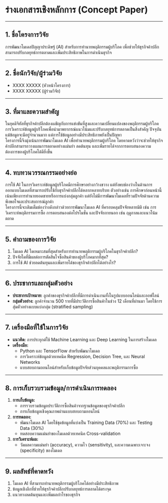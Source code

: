 # ร่างเอกสารเชิงหลักการ (Concept Paper)

---

## **1. ชื่อโครงการวิจัย**
การพัฒนาโมเดลปัญญาประดิษฐ์ (AI) สำหรับการทำนายพฤติกรรมผู้บริโภค เพื่อช่วยให้ธุรกิจค้าปลีกสามารถปรับกลยุทธ์การตลาดและเพิ่มประสิทธิภาพในการดำเนินธุรกิจ

---

## **2. ชื่อนักวิจัย/ผู้ร่วมวิจัย**
- XXXX XXXXX (หัวหน้าโครงการ)  
- XXXX XXXXX (ผู้ร่วมวิจัย)

---

## **3. ที่มาและความสำคัญ**
ในยุคดิจิทัลที่ธุรกิจค้าปลีกต้องเผชิญกับการแข่งขันที่สูงและความเปลี่ยนแปลงของพฤติกรรมผู้บริโภค การวิเคราะห์ข้อมูลผู้บริโภคเพื่อนำมาพยากรณ์แนวโน้มและปรับกลยุทธ์การตลาดเป็นสิ่งสำคัญ ปัจจุบัน แม้ข้อมูลจะมีอยู่จำนวนมาก แต่การใช้ข้อมูลอย่างมีประสิทธิภาพยังเป็นปัญหา  
โครงการนี้จึงมุ่งเน้นการพัฒนาโมเดล AI เพื่อทำนายพฤติกรรมผู้บริโภค โดยคาดหวังว่าจะช่วยให้ธุรกิจค้าปลีกสามารถวางแผนการตลาดอย่างแม่นยำ ลดต้นทุน และเพิ่มรายได้จากการตอบสนองความต้องการของผู้บริโภคได้ดียิ่งขึ้น

---

## **4. ทบทวนวรรณกรรมอย่างย่อ**
การใช้ AI ในการวิเคราะห์ข้อมูลผู้บริโภคมีการศึกษาอย่างกว้างขวาง แต่ยังพบช่องว่างในด้านการออกแบบโมเดลที่สามารถปรับใช้กับธุรกิจค้าปลีกได้หลากหลายบริบท ตัวอย่างเช่น การศึกษาก่อนหน้านี้เน้นเพียงการทำนายยอดขายหรือการแบ่งกลุ่มลูกค้า แต่ยังไม่มีการพัฒนาโมเดลที่รวมปัจจัยด้านความพึงพอใจและประสบการณ์ลูกค้า  
โครงการนี้จะเติมเต็มช่องว่างดังกล่าวด้วยการพัฒนาโมเดล AI ที่ครอบคลุมปัจจัยหลายมิติ เช่น การวิเคราะห์พฤติกรรมการซื้อ การตอบสนองต่อโปรโมชั่น และปัจจัยภายนอก เช่น ฤดูกาลและแนวโน้มตลาด  

---

## **5. คำถามของการวิจัย**
1. โมเดล AI ใดเหมาะสมที่สุดสำหรับการทำนายพฤติกรรมผู้บริโภคในธุรกิจค้าปลีก?  
2. ปัจจัยใดที่มีผลต่อการตัดสินใจซื้อสินค้าของผู้บริโภคมากที่สุด?  
3. การใช้ AI ช่วยลดต้นทุนและเพิ่มรายได้ของธุรกิจค้าปลีกได้อย่างไร?

---

## **6. ประชากรและกลุ่มตัวอย่าง**
- **ประชากรเป้าหมาย:** ลูกค้าของธุรกิจค้าปลีกที่มีการดำเนินงานทั้งในรูปแบบออนไลน์และออฟไลน์  
- **กลุ่มตัวอย่าง:** ลูกค้าจำนวน 500 รายที่มีประวัติการซื้อสินค้าในช่วง 12 เดือนที่ผ่านมา โดยใช้การสุ่มตัวอย่างแบบแบ่งกลุ่ม (stratified sampling)

---

## **7. เครื่องมือที่ใช้ในการวิจัย**
- **แนวคิด:** การประยุกต์ใช้ Machine Learning และ Deep Learning ในการสร้างโมเดล  
- **เครื่องมือ:**  
  - Python และ TensorFlow สำหรับพัฒนาโมเดล  
  - การวิเคราะห์ข้อมูลด้วยเทคนิค Regression, Decision Tree, และ Neural Networks  
  - แบบสอบถามออนไลน์สำหรับเก็บข้อมูลปัจจัยส่วนบุคคลและพฤติกรรมการซื้อ  

---

## **8. การเก็บรวบรวมข้อมูล/การดำเนินการทดลอง**
1. **การเก็บข้อมูล:**  
   - การรวบรวมข้อมูลประวัติการซื้อสินค้าจากฐานข้อมูลของธุรกิจค้าปลีก  
   - การเก็บข้อมูลเชิงคุณภาพผ่านแบบสอบถามออนไลน์  
2. **การทดลอง:**  
   - พัฒนาโมเดล AI โดยใช้ชุดข้อมูลที่แบ่งเป็น Training Data (70%) และ Testing Data (30%)  
   - ทดสอบความแม่นยำของโมเดลด้วยเทคนิค Cross-validation  
3. **การวิเคราะห์ผล:**  
   - วัดผลความแม่นยำ (accuracy), ความไว (sensitivity), และความเฉพาะเจาะจง (specificity) ของโมเดล  

---

## **9. ผลลัพธ์ที่คาดหวัง**
1. โมเดล AI ที่สามารถทำนายพฤติกรรมผู้บริโภคได้อย่างมีประสิทธิภาพ  
2. ข้อมูลเชิงลึกที่ช่วยให้ธุรกิจค้าปลีกปรับกลยุทธ์การตลาดได้ตรงจุด  
3. แนวทางลดต้นทุนและเพิ่มผลกำไรของธุรกิจ
